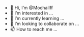 - 👋 Hi, I’m @Mochallff
- 👀 I’m interested in ...
- 🌱 I’m currently learning ...
- 💞️ I’m looking to collaborate on ...
- 📫 How to reach me ...

<!---
Mochallff/Mochallff is a ✨ special ✨ repository because its `README.md` (this file) appears on your GitHub profile.
You can click the Preview link to take a look at your changes.
--->
